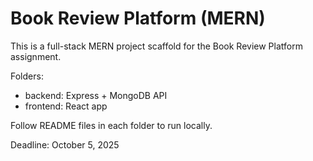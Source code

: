 # Book Review Platform (MERN)

This is a full-stack MERN project scaffold for the Book Review Platform assignment.

Folders:
- backend: Express + MongoDB API
- frontend: React app

Follow README files in each folder to run locally.

Deadline: October 5, 2025
